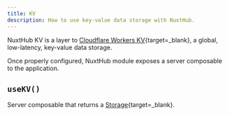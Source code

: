 ```yaml
---
title: KV
description: How to use key-value data storage with NuxtHub.
---
```


NuxtHub KV is a layer to [Cloudflare Workers KV](https://developers.cloudflare.com/kv){target=_blank}, a global, low-latency, key-value data storage.

<!-- TODO: config, binding ? -->

Once properly configured, NuxtHub module exposes a server composable to the application.

## `useKV()`

Server composable that returns a [Storage](https://unstorage.unjs.io/getting-started/usage#interface){target=_blank}.
